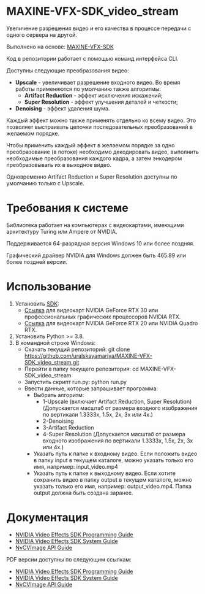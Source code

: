 # MAXINE-VFX-SDK_video_stream
Увеличение разрешения видео и его качества в процессе передачи с одного сервера на другой.

Выполнено на основе:
[MAXINE-VFX-SDK](https://github.com/NVIDIA/MAXINE-VFX-SDK.git)

Код в репозитории работает с помощью команд интерфейса CLI.

Доступны следующие преобразования видео:
- **Upscale** - увеличивает разрешение входного видео. Во время работы применяются по умолчанию также алгоритмы:
  - **Artifact Reduction** - эффект исключения искажений;
  - **Super Resolution** - эффект улучшения деталей и четкости;
- **Denoising** - эффект удаления шума.

Каждый эффект можно также применять отдельно ко всему видео. Это позволяет выстраивать цепочки последовательных преобразований в желаемом порядке.

Чтобы применить каждый эффект в желаемом порядке за одно преобразование (в потоке) необходимо декодировать видео, выполнить необходимые преобразования каждого кадра, а затем энкодером преобразовывать их в выходное видео.

Одновременно Artifact Reduction и Super Resolution доступны по умолчанию только с Upscale.

# Требования к системе
Библиотека работает на компьютерах с видеокартами, имеющими архитектуру Turing или Ampere от NVIDIA.

Поддерживается 64-разрядная версия Windows 10 или более поздняя.

Графический драйвер NVIDIA для Windows должен быть 465.89 или более поздней версии.

# Использование
1. Установить [SDK](https://www.nvidia.com/ru-ru/geforce/broadcasting/broadcast-sdk/resources/):
    - [Ссылка](https://international.download.nvidia.com/Windows/broadcast/sdk/v0.6.5/nvidia_video_effects_sdk_installer_ampere.exe) для видеокарт NVIDIA GeForce RTX 30 или профессиональных графических процессоров NVIDIA RTX.
    - [Ссылка](https://international.download.nvidia.com/Windows/broadcast/sdk/v0.6.5/nvidia_video_effects_sdk_installer_turing.exe) для видеокарт NVIDIA GeForce RTX 20 или NVIDIA Quadro RTX.
2. Установить Python >= 3.8.
3. В командной строке Windows:
    - Скачать текущий репозиторий: git clone https://github.com/uralskayamariya/MAXINE-VFX-SDK_video_stream.git
    - Перейти в папку текущего репозитория: cd MAXINE-VFX-SDK_video_stream
    - Запустить скрипт run.py: python run.py
    - Ввести данные, которые запрашивает программа:
      * Выбрать алгоритм:
         - 1-Upscale (включает Artifact Reduction, Super Resolution) (Допускается масштаб от размера входного изображения по вертикали 1.3333x, 1.5x, 2x, 3x или 4x.)
         - 2-Denoising
         - 3-Artifact Reduction
         - 4-Super Resolution (Допускается масштаб от размера входного изображения по вертикали 1.3333x, 1.5x, 2x, 3x или 4x.)
      * Указать путь к папке к входному видео. Если положить видео в папку input в текущем каталоге, можно указать только его имя, например: input_video.mp4
      * Указать путь к папке к выходному видео. Если хотите сохранить видео в папку output в текущем каталоге, можно указать только его имя, например: output_video.mp4. Папка output должна быть создана заранее.

# Документация
* [NVIDIA Video Effects SDK Programming Guide](https://docs.nvidia.com/deeplearning/maxine/vfx-sdk-programming-guide/index.html)
* [NVIDIA Video Effects SDK System Guide](https://docs.nvidia.com/deeplearning/maxine/vfx-sdk-system-guide/index.html)
* [NvCVImage API Guide](https://docs.nvidia.com/deeplearning/maxine/nvcvimage-api-guide/index.html)

PDF версии доступны по следующим ссылкам: 
* [NVIDIA Video Effects SDK Programming Guide](https://docs.nvidia.com/deeplearning/maxine/pdf/vfx-sdk-programming-guide.pdf)
* [NVIDIA Video Effects SDK System Guide](https://docs.nvidia.com/deeplearning/maxine/pdf/vfx-sdk-system-guide.pdf)
* [NvCVImage API Guide](https://docs.nvidia.com/deeplearning/maxine/pdf/nvcvimage-api-guide.pdf)
